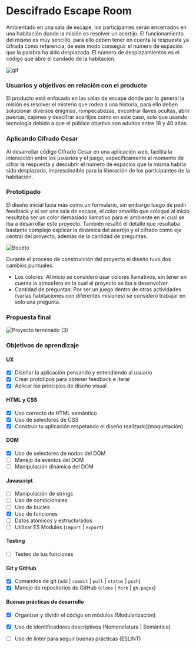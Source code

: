 # Descifrado Escape Room
Ambientado en una sala de escape, los participantes serán encerrados en una habitación donde la misión es resolver un acertijo. El funcionamiento del mismo es muy sencillo, para ello deben tener en cuenta la respuesta ya cifrada como referencia, de este modo conseguir el número de espacios que la palabra ha sido desplazada. El número de desplazamientos es el código que abre el candado de la habitación.

![gif](imagenes/escaperoom.gif)

### Usuarios y objetivos en relación con el producto
El producto está enfocado en las salas de escape donde por lo general la misión es resolver el misterio que rodea a una historia, para ello deben solucionar diversos enigmas, rompecabezas, encontrar llaves ocultas, abrir puertas, cajones y descifrar acertijos como en este caso, solo que usando tecnología debido a que el público objetivo son adultos entre 18 y 40 años.

### Aplicando Cifrado Cesar
Al desarrollar código Cifrado Cesar en una aplicación web, facilita la interacción entre los usuarios y el juego, específicamente al momento de cifrar la respuesta y descubrir el número de espacios que la misma habría sido desplazada, imprescindible para la liberación de los participantes de la habitación.

### Prototipado
El diseño inicial lucía más como un formulario, sin embargo luego de pedir feedback y al ser una sala de escape, el color amarillo que coloqué al inicio resultaba ser un color demasiado llamativo para el ambiente en el cual se iba a desarrollar este proyecto. También resaltó el detalle que resultaba bastante complejo explicar la dinámica del acertijo y el cifrado como eje central del proyecto, además de la cantidad de preguntas.

![Boceto](https://user-images.githubusercontent.com/60905476/85967184-7c93b580-b987-11ea-8094-33c8b8cbf521.png)

Durante el proceso de construcción del proyecto el diseño tuvo dos cambios puntuales:

- Los colores: Al inicio se consideró usar colores llamativos, sin tener en cuenta la atmosfera en la cual el proyecto se iba a desenvolver.
- Cantidad de preguntas: Por ser un juego dentro de otras actividades (varias habitaciones con diferentes misiones) se consideró trabajar en solo una pregunta.

### Propuesta final
![Proyecto terminado (3)](https://user-images.githubusercontent.com/60905476/86441060-3913b100-bcd1-11ea-98b9-613c06ef870c.png)


### Objetivos de aprendizaje

#### UX
* [x] Diseñar la aplicación pensando y entendiendo al usuario
* [x] Crear prototipos para obtener feedback e iterar
* [x] Aplicar los principios de diseño visual

#### HTML y CSS
* [x] Uso correcto de HTML semántico
* [x] Uso de selectores de CSS
* [x] Construir tu aplicación respetando el diseño realizado](maquetación)

#### DOM
* [x] Uso de selectores de nodos del DOM
* [ ] Manejo de eventos del DOM
* [ ] Manipulación dinámica del DOM

#### Javascript
* [ ] Manipulación de strings
* [ ] Uso de condicionales
* [ ] Uso de bucles
* [x] Uso de funciones
* [ ] Datos atómicos y estructurados
* [ ] Utilizar ES Modules (`import` | `export`)

#### Testing
* [ ] Testeo de tus funciones

#### Git y GitHub
* [x] Comandos de git (`add` | `commit` | `pull` | `status` | `push`)
* [x] Manejo de repositorios de GitHub (`clone` | `fork` | `gh-pages`)

#### Buenas prácticas de desarrollo
* [x] Organizar y dividir el código en módulos (Modularización)
* [x] Uso de identificadores descriptivos (Nomenclatura | Semántica)
* [ ] Uso de linter para seguir buenas prácticas (ESLINT)

